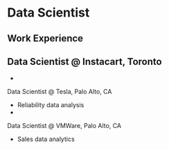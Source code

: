 # Data Scientist

## Work Experience

Data Scientist @ Instacart, Toronto
-
-
Data Scientist @ Tesla, Palo Alto, CA
- Reliability data analysis
-
Data Scientist @ VMWare, Palo Alto, CA
- Sales data analytics
